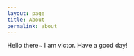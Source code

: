 ```yaml
---
layout: page
title: About
permalink: about
---
```


Hello there~ I am victor. Have a good day!
